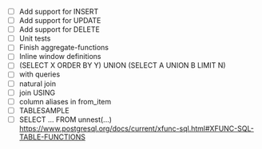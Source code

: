* [ ] Add support for INSERT
* [ ] Add support for UPDATE
* [ ] Add support for DELETE
* [ ] Unit tests
* [ ] Finish aggregate-functions
* [ ] Inline window definitions
* [ ] (SELECT X ORDER BY Y) UNION (SELECT A UNION B LIMIT N)
* [ ] with queries
* [ ] natural join
* [ ] join USING
* [ ] column aliases in from_item
* [ ] TABLESAMPLE
* [ ] SELECT ... FROM unnest(...) https://www.postgresql.org/docs/current/xfunc-sql.html#XFUNC-SQL-TABLE-FUNCTIONS
